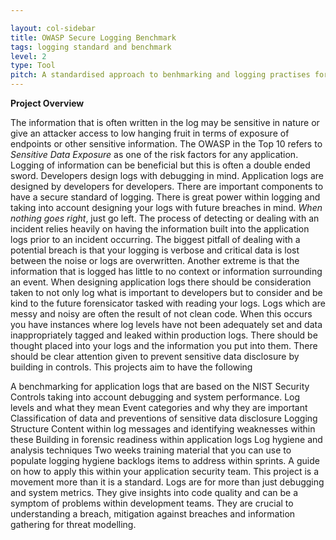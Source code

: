 ```yaml
---

layout: col-sidebar
title: OWASP Secure Logging Benchmark
tags: logging standard and benchmark
level: 2
type: Tool
pitch: A standardised approach to benhmarking and logging practises for developers.
---
```


**Project Overview**

The information that is often written in the log may be sensitive in nature or give an attacker access to low hanging fruit in terms of exposure of endpoints or other sensitive information. The OWASP in the Top 10 refers to _Sensitive Data Exposure_ as one of the risk factors for any application. Logging of information can be beneficial but this is often a double ended sword. Developers design logs with debugging in mind. Application logs are designed by developers for developers. There are important components to have a secure standard of logging. There is great power within logging and taking into account designing your logs with future breaches in mind. _When nothing goes right_, just go left. The process of detecting or dealing with an incident relies heavily on having the information built into the application logs prior to an incident occurring. The biggest pitfall of dealing with a potential breach is that your logging is verbose and critical data is lost between the noise or logs are overwritten. Another extreme is that the information that is logged has little to no context or information surrounding an event. When designing application logs there should be consideration taken to not only log what is important to developers but to consider and be kind to the future forensicator tasked with reading your logs. Logs which are messy and noisy are often the result of not clean code. When this occurs you have instances where log levels have not been adequately set and data inappropriately tagged and leaked within production logs. There should be thought placed into your logs and the information you put into them. There should be clear attention given to prevent sensitive data disclosure by building in controls. This projects aim to have the following

A benchmarking for application logs that are based on the NIST Security Controls taking into account debugging and system performance.
Log levels and what they mean
Event categories and why they are important
Classification of data and preventions of sensitive data disclosure
Logging Structure
Content within log messages and identifying weaknesses within these
Building in forensic readiness within application logs
Log hygiene and analysis techniques
Two weeks training material that you can use to populate logging hygiene backlogs items to address within sprints.
A guide on how to apply this within your application security team.
This project is a movement more than it is a standard. Logs are for more than just debugging and system metrics. They give insights into code quality and can be a symptom of problems within development teams. They are crucial to understanding a breach, mitigation against breaches and information gathering for threat modelling.
